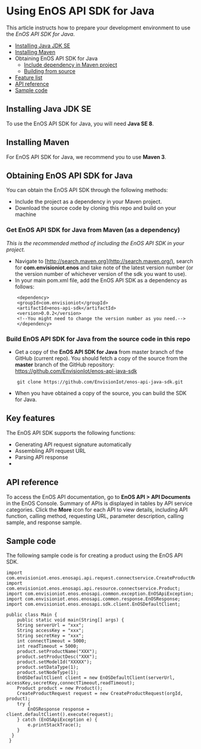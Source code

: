 # Using EnOS API SDK for Java

This article instructs how to prepare your development environment to use the *EnOS API SDK for Java*.

- [Installing Java JDK SE](https://github.com/EnvisionIot/enos-mqtt-java-sdk#installjava)
- [Installing Maven](https://github.com/EnvisionIot/enos-mqtt-java-sdk#installmaven)
- Obtaining EnOS API SDK for Java
  - [Include dependency in Maven project](https://github.com/EnvisionIot/enos-mqtt-java-sdk#installiotmaven)
  - [Building from source](https://github.com/EnvisionIot/enos-mqtt-java-sdk#installiotsource)
- [Feature list](https://github.com/EnvisionIot/enos-mqtt-java-sdk#featurelist)
- [API reference](https://github.com/EnvisionIot/enos-mqtt-java-sdk#apiref)
- [Sample code](https://github.com/EnvisionIot/enos-mqtt-java-sdk#samplecode)

## Installing Java JDK SE

To use the EnOS API SDK for Java, you will need **Java SE 8**.

## Installing Maven

For EnOS API SDK for Java, we recommend you to use **Maven 3**.

## Obtaining EnOS API SDK for Java

You can obtain the EnOS API SDK through the following methods:

- Include the project as a dependency in your Maven project.
- Download the source code by cloning this repo and build on your machine

### Get EnOS API SDK for Java from Maven (as a dependency)

*This is the recommended method of including the EnOS API SDK in your project.*

- Navigate to [http://search.maven.org](http://search.maven.org/), search for **com.envisioniot.enos** and take note of the latest version number (or the version number of whichever version of the sdk you want to use).
- In your main pom.xml file, add the EnOS API SDK as a dependency as follows:

```
	<dependency>
    <groupId>com.envisioniot</groupId>
    <artifactId>enos-api-sdk</artifactId>
    <version>0.0.2</version>
    <!--You might need to change the version number as you need.-->
    </dependency>
```

### Build EnOS API SDK for Java from the source code in this repo

- Get a copy of the **EnOS API SDK for Java** from master branch of the GitHub (current repo). You should fetch a copy of the source from the **master** branch of the GitHub repository: https://github.com/EnvisionIot/enos-api-java-sdk

```
	git clone https://github.com/EnvisionIot/enos-api-java-sdk.git
```

- When you have obtained a copy of the source, you can build the SDK for Java.

## Key features

The EnOS API SDK supports the following functions:

- Generating API request signature automatically
- Assembling API request URL  
- Parsing API response
- 

## API reference

To access the EnOS API documentation, go to **EnOS API > API Documents** in the EnOS Console. Summary of APIs is displayed in tables by API service categories. Click the **More** icon for each API to view details, including API function, calling method, requesting URL, parameter description, calling sample, and response sample. 

## Sample code

The following sample code is for creating a product using the EnOS API SDK. 

```
import com.envisioniot.enos.enosapi.api.request.connectservice.CreateProductRequest;
import com.envisioniot.enos.enosapi.api.resource.connectservice.Product;
import com.envisioniot.enos.enosapi.common.exception.EnOSApiException;
import com.envisioniot.enos.enosapi.common.response.EnOSResponse;
import com.envisioniot.enos.enosapi.sdk.client.EnOSDefaultClient;

public class Main {
    public static void main(String[] args) {
    String serverUrl = "xxx";
    String accessKey = "xxx";
    String secretKey = "xxx";
    int connectTimeout = 5000;
    int readTimeout = 5000;
    product.setProductName("XXX");
    product.setProductDesc("XXX");
    product.setModelId("XXXXX");
    product.setDataType(1);
    product.setNodeType(1);
    EnOSDefaultClient client = new EnOSDefaultClient(serverUrl, accessKey,secretKey,connectTimeout,readTimeout);
    Product product = new Product();
    CreateProductRequest request = new CreateProductRequest(orgId, product);
    try {
        EnOSResponse response = client.defaultClient().execute(request);
    } catch (EnOSApiException e) {
        e.printStackTrace();
    }
  }
 }
```
